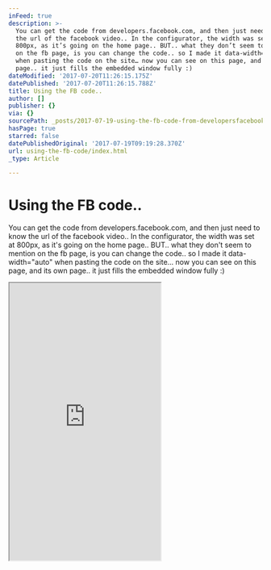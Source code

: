 ```yaml
---
inFeed: true
description: >-
  You can get the code from developers.facebook.com, and then just need to know
  the url of the facebook video.. In the configurator, the width was set at
  800px, as it’s going on the home page.. BUT.. what they don’t seem to mention
  on the fb page, is you can change the code.. so I made it data-width=”auto”
  when pasting the code on the site… now you can see on this page, and its own
  page.. it just fills the embedded window fully :)
dateModified: '2017-07-20T11:26:15.175Z'
datePublished: '2017-07-20T11:26:15.788Z'
title: Using the FB code..
author: []
publisher: {}
via: {}
sourcePath: _posts/2017-07-19-using-the-fb-code-from-developersfacebookcom.md
hasPage: true
starred: false
datePublishedOriginal: '2017-07-19T09:19:28.370Z'
url: using-the-fb-code/index.html
_type: Article

---
```

# Using the FB code..

You can get the code from developers.facebook.com, and then just need to know the url of the facebook video.. In the configurator, the width was set at 800px, as it's going on the home page.. BUT.. what they don't seem to mention on the fb page, is you can change the code.. so I made it data-width="auto" when pasting the code on the site... now you can see on this page, and its own page.. it just fills the embedded window fully :)

<iframe src="https://the-grid.github.io/ed-userhtml/?g=eJytU11r2zAUfc-vuHjQJhBbcbLM7WJ7NGvICiUUmsFgjCFL17ESR3IlOa4Z---T03TZ69jeLN-j8yUp5uIAgidenvlaKeulMXG_0l5smBaVTft5LZkVSvb5EMzQYQfwowdwoBq2bp1vDSTAgw3aRYl7lNbM2zXdrOge-2bwdfRt5tAih_6fmHl7x_uOagAaba1lhzkRMY3U4gnnGGZuEAjuZoK_wAKjmVt6hDAlJTIb5JRhptQukGgJyu_LOTF8F2zNm-c825dJeHFAbVyI5DAOwtEFrao7noSTaDy5up5E78IoHE2vvY7e5Qkqqp32SnEMhDSo7RxzpbF_yjuY9X72uWJ153AIly9NXbqvVx_-1jj9y8FgFpNTj724a5qV1Jhj2QfBUXnAqaV-oTFPvMLayrwnpGmacyCm9mS5RlZIVapNS47bDAlH4XQaTaejq8nbMJpejciJqhHcFolHa_tKbgrV-BafrZOlpUF3wlmp2O6pVhaBCYv_Ln2OdezbdwUa9MVGutacHoX_kjBd3cxhPAojf-k_PiwWt_D46fN6fb-AL_cxoWlcpStEDlaByvNSUQ5HMsjdxaYbBCo5GOs8QUbZrq4MPNWC7cr2OEFqRNl-gHukWoJrDWyBILEBPMAjaoEGfgsXtbUlOmFohC1gXdSSo85UaWHSqbvrBjk1Fhqld85LA0aVdfeOjDNF4SbD8qOQGMSkSh-Usc531sLfVeWlS_-87CoAJTsv2nDaDmEcwU2lRXksLSbnYz898l_iQVJJ" height="550" style=""></iframe>